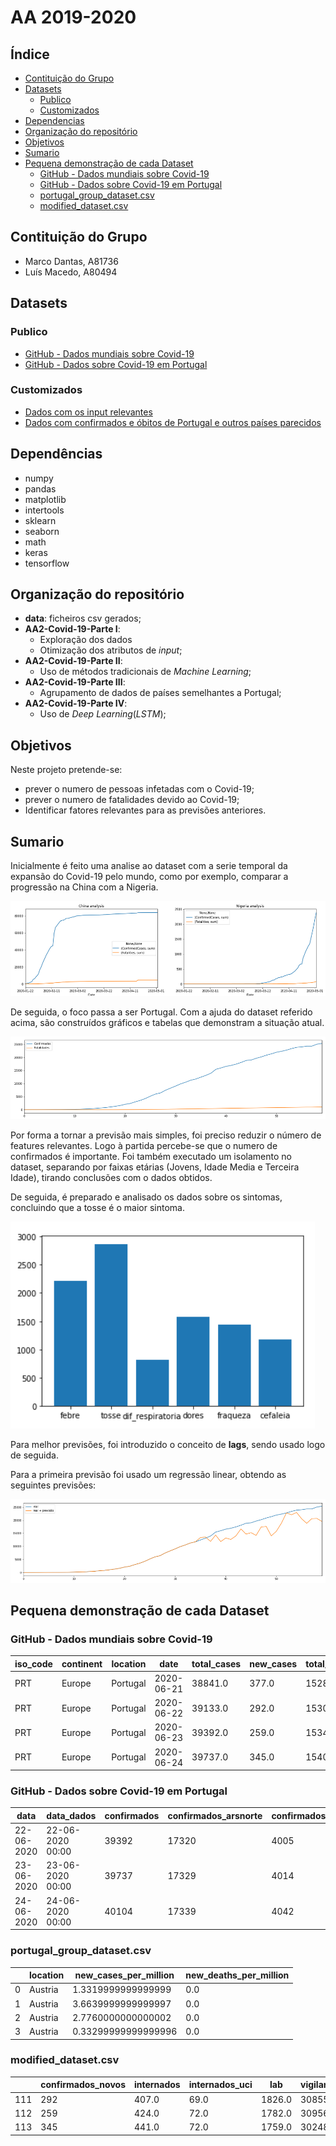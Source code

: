 # AA 2019-2020

## Índice

- [Contituição do Grupo](#Contituição-do-Grupo)
- [Datasets](#Datasets)
  - [Publico](#Publico)
  - [Customizados](#Customizados)
- [Dependencias](#Dependencias)
- [Organização do repositório](#Organização-do-repositório)
- [Objetivos](#Objetivos)
- [Sumario](#Sumario)
- [Pequena demonstração de cada Dataset](#Pequena-demonstração-de-cada-Dataset)
  - [GitHub - Dados mundiais sobre Covid-19](#GitHub---Dados-mundiais-sobre-Covid-19)
  - [GitHub - Dados sobre Covid-19 em Portugal](#GitHub---Dados-sobre-Covid-19-em-Portugal)
  - [portugal_group_dataset.csv](#portugal_group_dataset.csv)
  - [modified_dataset.csv](#modified_dataset.csv)

## Contituição do Grupo
- Marco Dantas, A81736
- Luís Macedo, A80494

## Datasets

### Publico

- [GitHub - Dados mundiais sobre Covid-19](https://github.com/owid/covid-19-data)
- [GitHub - Dados sobre Covid-19 em Portugal](https://github.com/dssg-pt/covid19pt-data)

### Customizados

- [Dados com os input relevantes](https://github.com/FallenFoil/AA2-2019-20/blob/master/data/modified_dataset.csv)
- [Dados com confirmados e óbitos de Portugal e outros países parecidos](https://github.com/FallenFoil/AA2-2019-20/blob/master/data/portugal_group_dataset.csv)

## Dependências

- numpy
- pandas
- matplotlib
- intertools
- sklearn
- seaborn
- math
- keras
- tensorflow

## Organização do repositório

- **data**: ficheiros csv gerados;
- **AA2-Covid-19-Parte I**:
  - Exploração dos dados
  - Otimização dos atributos de *input*;
- **AA2-Covid-19-Parte II**:
  - Uso de métodos tradicionais de *Machine Learning*;
- **AA2-Covid-19-Parte III**:
  - Agrupamento de dados de países semelhantes a Portugal;
- **AA2-Covid-19-Parte IV**:
  - Uso de *Deep Learning*(*LSTM*);

## Objetivos

Neste projeto pretende-se:
- prever o numero de pessoas infetadas com o Covid-19;
- prever o numero de fatalidades devido ao Covid-19;
- Identificar fatores relevantes para as previsões anteriores.

## Sumario

Inicialmente é feito uma analise ao dataset com a serie temporal da expansão do Covid-19 pelo mundo, como por exemplo, comparar a progressão na China com a Nigeria.

![China_VS_Nigeria](images/china_vs_nigeria.png)

De seguida, o foco passa a ser Portugal. Com a ajuda do dataset referido acima, são construídos gráficos e tabelas que demonstram a situação atual.

![portugal](images/portugal.png)

Por forma a tornar a previsão mais simples, foi preciso reduzir o número de features relevantes. Logo à partida percebe-se que o numero de confirmados é importante. Foi também executado um isolamento no dataset, separando por faixas etárias (Jovens, Idade Media e Terceira Idade), tirando conclusões com o dados obtidos.

De seguida, é preparado e analisado os dados sobre os sintomas, concluindo que a tosse é o maior sintoma.

![Sintomas](images/sintomas.png)

Para melhor previsões, foi introduzido o conceito de **lags**, sendo usado logo de seguida.

Para a primeira previsão foi usado um regressão linear, obtendo as seguintes previsões:

![regressao_linear](images/regressao_linear.png)

## Pequena demonstração de cada Dataset

### GitHub - Dados mundiais sobre Covid-19

| iso_code | continent | location | date | total_cases | new_cases | total_deaths | new_deaths | total_cases_per_million | new_cases_per_million | total_deaths_per_million | new_deaths_per_million | total_tests | new_tests | total_tests_per_thousand | new_tests_per_thousand | new_tests_smoothed | new_tests_smoothed_per_thousand | tests_units | stringency_index | population | population_density | median_age | aged_65_older | aged_70_older | gdp_per_capita | extreme_poverty | cvd_death_rate | diabetes_prevalence | female_smokers | male_smokers | handwashing_facilities | hospital_beds_per_thousand | life_expectancy |
| --- | --- | --- | --- | --- | --- | --- | --- | --- | --- | --- | --- | --- | --- | --- | --- | --- | --- | --- | --- | --- | --- | --- | --- | --- | --- | --- | --- | --- | --- | --- | --- | --- | --- |
PRT | Europe | Portugal | 2020-06-21 | 38841.0 | 377.0 | 1528.0 | 1.0 | 3809.171 | 36.973 | 149.852 | 0.098 | --- | --- | --- | --- | --- | --- | --- | --- | 10196707.0 | 112.371 | 46.2 | 21.502 | 14.924 | 27936.896 | 0.5 | 127.842 | 9.85 | 16.3 | 30.0 |  | 3.39 | 82.05 |
PRT | Europe | Portugal | 2020-06-22 | 39133.0 | 292.0 | 1530.0 | 2.0 | 3837.808 | 28.637 | 150.048 | 0.196 | --- | --- | --- | --- | --- | --- | --- | --- | 10196707.0 | 112.371 | 46.2 | 21.502 | 14.924 | 27936.896 | 0.5 | 127.842 | 9.85 | 16.3 | 30.0 |  | 3.39 | 82.05 |
PRT | Europe | Portugal | 2020-06-23 | 39392.0 | 259.0 | 1534.0 | 4.0 | 3863.208 | 25.4 | 150.441 | 0.392   | --- | --- | --- | --- | --- | --- | --- | --- | 10196707.0 | 112.371 | 46.2 | 21.502 | 14.924 | 27936.896 | 0.5 | 127.842 | 9.85 | 16.3 | 30.0 |  | 3.39 | 82.05 |
PRT | Europe | Portugal | 2020-06-24 | 39737.0 | 345.0 | 1540.0 | 6.0 | 3897.042 | 33.834 | 151.029 | 0.588 | --- | --- | --- | --- | --- | --- | --- | --- | 10196707.0 | 112.371 | 46.2 | 21.502 | 14.924 | 27936.896 | 0.5 | 127.842 | 9.85 | 16.3 | 30.0 |  | 3.39 | 82.05 |

### GitHub - Dados sobre Covid-19 em Portugal

| data | data_dados | confirmados | confirmados_arsnorte | confirmados_arscentro | confirmados_arslvt | confirmados_arsalentejo | confirmados_arsalgarve | confirmados_acores | confirmados_madeira | confirmados_estrangeiro | confirmados_novos | recuperados | obitos | internados | internados_uci | lab | suspeitos | vigilancia | n_confirmados | cadeias_transmissao | transmissao_importada | confirmados_0_9_f | confirmados_0_9_m | confirmados_10_19_f | confirmados_10_19_m | confirmados_20_29_f | confirmados_20_29_m | confirmados_30_39_f | confirmados_30_39_m | confirmados_40_49_f | confirmados_40_49_m | confirmados_50_59_f | confirmados_50_59_m | confirmados_60_69_f | confirmados_60_69_m | confirmados_70_79_f | confirmados_70_79_m | confirmados_80_plus_f | confirmados_80_plus_m | sintomas_tosse | sintomas_febre | sintomas_dificuldade_respiratoria | sintomas_cefaleia | sintomas_dores_musculares | sintomas_fraqueza_generalizada | confirmados_f | confirmados_m | obitos_arsnorte | obitos_arscentro | obitos_arslvt | obitos_arsalentejo | obitos_arsalgarve | obitos_acores | obitos_madeira | obitos_estrangeiro | recuperados_arsnorte | recuperados_arscentro | recuperados_arslvt | recuperados_arsalentejo | recuperados_arsalgarve | recuperados_acores | recuperados_madeira | recuperados_estrangeiro | obitos_0_9_f | obitos_0_9_m | obitos_10_19_f | obitos_10_19_m | obitos_20_29_f | obitos_20_29_m | obitos_30_39_f | obitos_30_39_m | obitos_40_49_f | obitos_40_49_m | obitos_50_59_f | obitos_50_59_m | obitos_60_69_f | obitos_60_69_m | obitos_70_79_f | obitos_70_79_m | obitos_80_plus_f | obitos_80_plus_m | obitos_f | obitos_m | confirmados_desconhecidos_m | confirmados_desconhecidos_f |
| --- | --- | --- | --- | --- | --- | --- | --- | --- | --- | --- | --- | --- | --- | --- | --- | --- | --- | --- | --- | --- | --- | --- | --- | --- | --- | --- | --- | --- | --- | --- | --- | --- | --- | --- | --- | --- | --- | --- | --- | --- | --- | --- | --- | --- | --- | --- | --- | --- | --- | --- | --- | --- | --- | --- | --- | --- | --- | --- | --- | --- | --- | --- | --- | --- | --- | --- | --- | --- | --- | --- | --- | --- | --- | --- | --- | --- | --- | --- | --- | --- | --- | --- | --- | --- | --- |
| 22-06-2020 | 22-06-2020 00:00 | 39392 | 17320 | 4005 | 16926 | 376 | 529 | 144 | 92 |  | 259 | 25548 | 1534 | 424 | 72 | 1782 | 364305 | 30956.0 | 323131 |  | 767 | 491 | 561 | 827 | 695 | 3046 | 2611 | 3289 | 2911 | 3697 | 2900 | 3685 | 2614 | 2199 | 1920 | 1530 | 1365 | 3395 | 1625 | 0.38 | 0.28 | 0.11 | 0.2 | 0.21 | 0.15 | 22173 | 17219 | 814 | 248 | 440 | 2 | 15 | 15 | 0 | --- | --- | --- | --- | --- | --- | --- | --- | --- | 0 | 0 | 0 | 0 | 1 | 1 | 1 | 0 | 7 | 10 | 15 | 34 | 44 | 94 | 118 | 178 | 585 | 446 | 771 | 763 | 17 | 14 |
| 23-06-2020 | 23-06-2020 00:00 | 39737 | 17329 | 4014 | 17225 | 397 | 536 | 144 | 92 |  | 345 | 25829 | 1540 | 441 | 72 | 1759 | 366777 | 30248.0 | 325281 |  | 767 | 501 | 568 | 839 | 711 | 3080 | 2644 | 3323 | 2946 | 3731 | 2928 | 3706 | 2639 | 2216 | 1929 | 1535 | 1372 | 3411 | 1630 | 0.38 | 0.29 | 0.11 | 0.2 | 0.21 | 0.15 | 22353 | 17384 | 814 | 248 | 446 | 2 | 15 | 15 | 0 | --- | --- | --- | --- | --- | --- | --- | --- | --- | 0 | 0 | 0 | 0 | 1 | 1 | 1 | 0 | 7 | 10 | 15 | 34 | 45 | 95 | 119 | 179 | 587 | 446 | 775 | 765 | 17 | 11 |
| 24-06-2020 | 24-06-2020 00:00 | 40104 | 17339 | 4042 | 17527 | 406 | 552 | 146 | 92 |  | 367 | 26083 | 1543 | 429 | 73 | 1586 | 368967 | 30935.0 | 327277 |  | 767 | 509 | 581 | 846 | 723 | 3112 | 2678 | 3359 | 2970 | 3763 | 2957 | 3724 | 2665 | 2234 | 1945 | 1552 | 1387 | 3428 | 1641 | 0.37 | 0.28 | 0.1 | 0.2 | 0.21 | 0.15 | 22540 | 17564 | 814 | 248 | 449 | 2 | 15 | 15 | 0  | --- | --- | --- | --- | --- | --- | --- | --- | --- | 0 | 0 | 0 | 0 | 1 | 1 | 1 | 1 | 8 | 10 | 15 | 34 | 46 | 95 | 119 | 179 | 587 | 446 | 777 | 766 | 17 | 13 |


### portugal_group_dataset.csv

|   | location | new_cases_per_million | new_deaths_per_million |
|---|----------|-----------------------|------------------------|
| 0 | Austria  | 1.3319999999999999    | 0.0                    |
| 1 | Austria  | 3.6639999999999997    | 0.0                    |
| 2 | Austria  | 2.7760000000000002    | 0.0                    |
| 3 | Austria  | 0.33299999999999996   | 0.0                    |

### modified_dataset.csv

|  | confirmados_novos | internados | internados_uci | lab | vigilancia | obitos_novos | suspeitos_novos | lab_lag_1 | lab_lag_2 | suspeitos_novos_lag_1 | suspeitos_novos_lag_2 | suspeitos_novos_lag_3 | suspeitos_novos_lag_4 | suspeitos_novos_lag_5 | suspeitos_novos_lag_6 | suspeitos_novos_lag_7 | suspeitos_novos_lag_8 | vigilancia_lag_1 | vigilancia_lag_2 | vigilancia_lag_3 | vigilancia_lag_4 | vigilancia_lag_5 | vigilancia_lag_6 | vigilancia_lag_7 | vigilancia_lag_8 | obitos_novos_lag_1 | obitos_novos_lag_2 | obitos_novos_lag_3 | obitos_novos_lag_4 | obitos_novos_lag_5 | obitos_novos_lag_6 | obitos_novos_lag_7 | obitos_novos_lag_8 | confirmados_novos_lag_1 | confirmados_novos_lag_2 | confirmados_novos_lag_3 | confirmados_novos_lag_4 | confirmados_novos_lag_5 | confirmados_novos_lag_6 | confirmados_novos_lag_7 | confirmados_novos_lag_8 | obitos_novos_trend_15 | obitos_novos_trend_16 | obitos_novos_trend_17 | obitos_novos_trend_18 | obitos_novos_trend_19 | obitos_novos_trend_20 | obitos_novos_trend_21 | obitos_novos_trend_22 | obitos_novos_trend_23 | obitos_novos_trend_24 | obitos_novos_trend_25 | obitos_novos_trend_26 | obitos_novos_trend_27 | obitos_novos_trend_28 | obitos_novos_trend_29 | obitos_novos_trend_30 | obitos_novos_trend_31 | confirmados_novos_trend_15 | confirmados_novos_trend_16 | confirmados_novos_trend_17 | confirmados_novos_trend_18 | confirmados_novos_trend_19 | confirmados_novos_trend_20 | confirmados_novos_trend_21 | confirmados_novos_trend_22 | confirmados_novos_trend_23 | confirmados_novos_trend_24 | confirmados_novos_trend_25 | confirmados_novos_trend_26 | confirmados_novos_trend_27 | confirmados_novos_trend_28 | confirmados_novos_trend_29 | confirmados_novos_trend_30 | confirmados_novos_trend_31 |
| --- | --- | --- | --- | --- | --- | --- | --- | --- | --- | --- | --- | --- | --- | --- | --- | --- | --- | --- | --- | --- | --- | --- | --- | --- | --- | --- | --- | --- | --- | --- | --- | --- | --- | --- | --- | --- | --- | --- | --- | --- | --- | --- | --- | --- | --- | --- | --- | --- | --- | --- | --- | --- | --- | --- | --- | --- | --- | --- | --- | --- | --- | --- | --- | --- | --- | --- | --- | --- | --- | --- | --- | --- | --- | --- | --- |
| 111 | 292 | 407.0 | 69.0 | 1826.0 | 30855.0 | 2.0 | 1285.0 | 1771.0 | 1530.0 | 2269.0 | 2288.0 | 2084.0 | 2029.0 | 2121.0 | 1060.0 | 1160.0 | 2134.0 | 30852.0 | 29046.0 | 30426.0 | 30289.0 | 30810.0 | 30703.0 | 30658.0 | 30655.0 | 1.0 | 3.0 | 1.0 | 1.0 | 2.0 | 3.0 | 5.0 | 7.0 | 377 | 375 | 417 | 336 | 300 | 346 | 227 | 283 | -0.7777777777777778 | -0.8 | -0.75 | -0.8181818181818182 | -0.8333333333333334 | -0.8571428571428571 | -0.8571428571428571 | -0.8461538461538461 | -0.8571428571428571 | -0.8461538461538461 | -0.8571428571428571 | -0.8333333333333334 | -0.8571428571428571 | -0.8571428571428571 | -0.8461538461538461 | -0.8333333333333334 | -0.8571428571428571 | -0.2356020942408377 | -0.22546419098143236 | -0.11782477341389729 | -0.20218579234972678 | 0.49743589743589745 | 0.46 | -0.016835016835016835 | 0.13618677042801555 | -0.1657142857142857 | -0.039473684210526314 | 0.02456140350877193 | 0.3333333333333333 | 0.7696969696969697 | 0.9210526315789473 | 0.07749077490774908 | 0.013888888888888888 | 0.15873015873015872 |
| 112 | 259 | 424.0 | 72.0 | 1782.0 | 30956.0 | 4.0 | 1172.0 | 1826.0 | 1771.0 | 1285.0 | 2269.0 | 2288.0 | 2084.0 | 2029.0 | 2121.0 | 1060.0 | 1160.0 | 30855.0 | 30852.0 | 29046.0 | 30426.0 | 30289.0 | 30810.0 | 30703.0 | 30658.0 | 2.0 | 1.0 | 3.0 | 1.0 | 1.0 | 2.0 | 3.0 | 5.0 | 292 | 377 | 375 | 417 | 336 | 300 | 346 | 227 | -0.2 | -0.5555555555555556 | -0.6 | -0.5 | -0.6363636363636364 | -0.6666666666666666 | -0.7142857142857143 | -0.7142857142857143 | -0.6923076923076923 | -0.7142857142857143 | -0.6923076923076923 | -0.7142857142857143 | -0.6666666666666666 | -0.7142857142857143 | -0.7142857142857143 | -0.6923076923076923 | -0.6666666666666666 | -0.24269005847953215 | -0.3219895287958115 | -0.3129973474801061 | -0.2175226586102719 | -0.2923497267759563 | 0.3282051282051282 | 0.295 | -0.12794612794612795 | 0.007782101167315175 | -0.26 | -0.14802631578947367 | -0.0912280701754386 | 0.182648401826484 | 0.5696969696969697 | 0.7039473684210527 | -0.04428044280442804 | -0.10069444444444445 |
| 113 | 345 | 441.0 | 72.0 | 1759.0 | 30248.0 | 6.0 | 2472.0 | 1782.0 | 1826.0 | 1172.0 | 1285.0 | 2269.0 | 2288.0 | 2084.0 | 2029.0 | 2121.0 | 1060.0 | 30956.0 | 30855.0 | 30852.0 | 29046.0 | 30426.0 | 30289.0 | 30810.0 | 30703.0 | 4.0 | 2.0 | 1.0 | 3.0 | 1.0 | 1.0 | 2.0 | 3.0 | 259 | 292 | 377 | 375 | 417 | 336 | 300 | 346 | 0.0 | 0.2 | -0.3333333333333333 | -0.4 | -0.25 | -0.45454545454545453 | -0.5 | -0.5714285714285714 | -0.5714285714285714 | -0.5384615384615384 | -0.5714285714285714 | -0.5384615384615384 | -0.5714285714285714 | -0.5 | -0.5714285714285714 | -0.5714285714285714 | -0.5384615384615384 | 0.796875 | 0.008771929824561403 | -0.0968586387434555 | -0.08488063660477453 | 0.04229607250755287 | -0.05737704918032787 | 0.7692307692307693 | 0.725 | 0.16161616161616163 | 0.3424124513618677 | -0.014285714285714285 | 0.13486842105263158 | 0.21052631578947367 | 0.5753424657534246 | 1.0909090909090908 | 1.269736842105263 | 0.2730627306273063 |